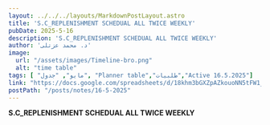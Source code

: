 ```yaml
---
layout: ../../../layouts/MarkdownPostLayout.astro
title: 'S.C_REPLENISHMENT SCHEDUAL ALL TWICE WEEKLY'
pubDate: 2025-5-16
description: 'S.C_REPLENISHMENT SCHEDUAL ALL TWICE WEEKLY'
author: 'د. محمد عزتلى'
image:
  url: "/assets/images/Timeline-bro.png"
  alt: "time table"
tags: [ "مايو", "جدول", "Planner table","طلبيات","Active 16.5.2025"]
link: "https://docs.google.com/spreadsheets/d/18khm3bGXZpAZkouoNN5tFW1_xkQK-vws/edit?usp=sharing&ouid=106439338913487915657&rtpof=true&sd=true"
postPath: "/posts/notes/16-5-2025"
---
```



**S.C_REPLENISHMENT SCHEDUAL ALL TWICE WEEKLY**